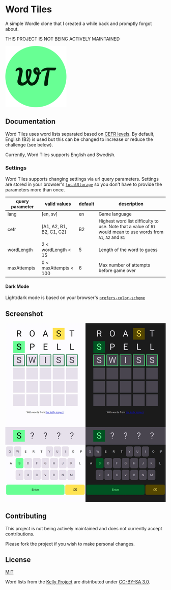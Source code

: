 # Word Tiles

A simple Wordle clone that I created a while back and promptly forgot about.

THIS PROJECT IS NOT BEING ACTIVELY MAINTAINED

![Logo](./public/android-chrome-192x192.png)

## Documentation

Word Tiles uses word lists separated based on [CEFR levels](https://www.coe.int/en/web/common-european-framework-reference-languages/level-descriptions). By default, English (B2) is used but this can be changed to increase or reduce the challenge (see below).

Currently, Word Tiles supports English and Swedish.

### Settings

Word Tiles supports changing settings via url query parameters. Settings are stored in your browser's [`localStorage`](https://developer.mozilla.org/en-US/docs/Web/API/Window/localStorage) so you don't have to provide the parameters more than once.

| query parameter | valid values             | default | description                                                                                                     |
| --------------- | ------------------------ | ------- | --------------------------------------------------------------------------------------------------------------- |
| lang            | [en, sv]                 | en      | Game language                                                                                                   |
| cefr            | [A1, A2, B1, B2, C1, C2] | B2      | Highest word list difficulty to use. Note that a value of `B1` would mean to use words from `A1`, `A2` and `B1` |
| wordLength      | 2 < wordLength < 15      | 5       | Length of the word to guess                                                                                     |
| maxAttempts     | 0 < maxAttempts < 100    | 6       | Max number of attempts before game over                                                                         |

#### Dark Mode

Light/dark mode is based on your browser's [`prefers-color-scheme`](https://developer.mozilla.org/en-US/docs/Web/CSS/@media/prefers-color-scheme)

## Screenshot

![App Screenshot](./word-tiles-screen.webp)

## Contributing

This project is not being actively maintained and does not currently accept contributions.

Please fork the project if you wish to make personal changes.

## License

[MIT](https://choosealicense.com/licenses/mit/)

Word lists from the [Kelly Project](https://spraakbanken.gu.se/en/projects/kelly) are distributed under [CC-BY-SA 3.0](https://creativecommons.org/licenses/by-sa/3.0/).
